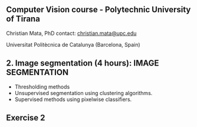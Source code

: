 ## Computer Vision course - Polytechnic University of Tirana

Christian Mata, PhD
contact: christian.mata@upc.edu

Universitat Politècnica de Catalunya (Barcelona, Spain)

## 2. Image segmentation (4 hours): IMAGE SEGMENTATION

- Thresholding methods
- Unsupervised segmentation using clustering algorithms. 
- Supervised methods using pixelwise classifiers.

## Exercise 2



 

